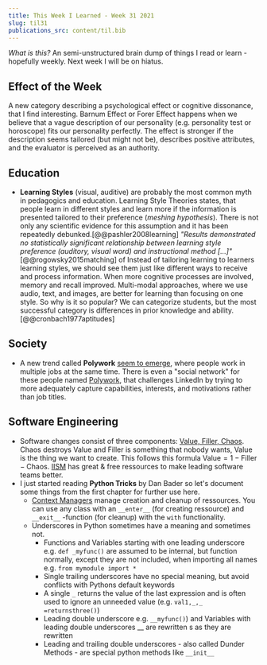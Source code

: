 ```yaml
---
title: This Week I Learned - Week 31 2021
slug: til31
publications_src: content/til.bib
--- 
```

*What is this?* An semi-unstructured brain dump of things I read or learn - hopefully weekly. 
Next week I will be on hiatus. 
## Effect of the Week
A new category describing a psychological effect or cognitive dissonance, that I find interesting.
Barnum Effect or Forer Effect happens when we believe that a vague description of our personality (e.g. personality test or horoscope) fits our personality perfectly. The effect is stronger if the description seems tailored (but might not be), describes positive attributes, and the evaluator is perceived as an authority.

## Education
- **Learning Styles** (visual, auditive) are probably the most common myth in pedagogics and education. Learning Style Theories states, that people learn in different styles and learn more if the information is presented tailored to their preference (*meshing hypothesis*). There is not only any scientific evidence for this assumption and it has been repeatedly debunked.[@@pashler2008learning] <cite>"Results demonstrated no statistically significant relationship between learning style preference (auditory, visual word) and instructional method [...]"</cite>[@@rogowsky2015matching] of Instead of tailoring learning to learners learning styles, we should see them just like different ways to receive and process information. When more cognitive processes are involved, memory and recall improved. Multi-modal approaches, where we use audio, text, and images, are better for learning than focusing on one style. So why is it so popular? We can categorize students, but the most successful category is differences in prior knowledge and ability. [@@cronbach1977aptitudes]

## Society
- A new trend called **Polywork** [seem to emerge](https://nypost.com/2021/08/01/dont-stick-to-one-job-be-a-jack-of-all-trades/), where people work in multiple jobs at the same time. There is even a "social network" for these people named [Polywork](https://www.polywork.com/), that challenges LinkedIn by trying to more adequately capture capabilities,  interests, and motivations rather than job titles. 

## Software Engineering
- Software changes consist of three components: [Value, Filler, Chaos](https://iism.org/materials?slideDeck=software-management-essentials-theory-1&material=truth-1-the-theory-of-discovery). Chaos destroys Value and Filler is something that nobody wants, Value is the thing we want to create. This follows this formula $\text{Value}=1-\text{Filler}-\text{Chaos}$. [IISM](https://iism.org/materials) has great & free ressources to make leading software teams better.
- I just started reading **Python Tricks** by Dan Bader so let's document some things from the first chapter for further use here.
    - [Context Managers](https://docs.python.org/3/library/contextlib.html) manage creation and cleanup of ressources. You can use any class with an `__enter__` (for creating ressource) and `__exit__` -function (for cleanup)  with the `with` functionality.
    - Underscores in Python sometimes have a meaning and sometimes not. 
        - Functions and Variables starting with one leading underscore e.g. `def _myfunc()` are assumed to be internal, but function normally, except they are not included, when importing all names e.g. `from mymodule import *`
        - Single trailing underscores have no special meaning, but avoid conflicts with Pythons default keywords
        - A single `_` returns the value of the last expression and is often used to ignore an unneeded value (e.g. `val1,_,_ =returnsthree()`) 
        - Leading double underscore e.g. `__myfunc()`) and Variables with leading double underscores __ are rewritten s as they are rewritten
        - Leading and trailing double underscores - also called Dunder Methods - are special python methods like `__init__`


